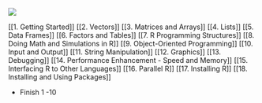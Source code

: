 ![](Pasted%20image%2020250510152649.png)
 
 
 
 [[1. Getting Started]]
 [[2. Vectors]]
 [[3. Matrices and Arrays]]
 [[4. Lists]]
 [[5. Data Frames]]
 [[6. Factors and Tables]]
 [[7. R Programming Structures]]
 [[8. Doing Math and Simulations in R]]
 [[9. Object-Oriented Programming]]
 [[10. Input and Output]]
 [[11. String Manipulation]]
 [[12. Graphics]]
 [[13. Debugging]]
 [[14. Performance Enhancement - Speed and Memory]]
 [[15. Interfacing R to Other Languages]]
 [[16. Parallel R]]
 [[17. Installing R]]
 [[18. Installing and Using Packages]]

- Finish 1 -10